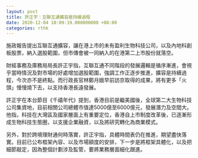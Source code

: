 ```yaml
---
layout: post
title: 許正宇：互聯互通擴容是持續過程
date: 2020-12-04 10:09:19.000000000 +08:00
categories: rthk
---
```


施政報告提出互聯互通擴容，讓在港上市的未有盈利生物科技公司，以及內地科創板股票，納入選股範圍，但市傳會被一同納入的在港第二上市股份就落空。

財經事務及庫務局局長許正宇指，互聯互通不同階段的發展邏輯是循序漸進，會視乎當時情況及對市場的好處增加選股範圍，強調工作正逐步推進，擴容是持續過程，今次亦不是終點。而行政長官林鄭月娥早前訪京取得的成果，將有更多「火頭」慢慢燒下去，以支持香港長遠發展。

許正宇在本台節目《千禧年代》提到，香港目前是繼美國後，全球第二大生物科技公司集資地，目前相關公司總體市值達5000億至6000億元，發展潛力及空間大。他指，科技在大灣區及國家層面上有重要定位，香港自上市制度改革後，已逐漸形成生物科技生態圈，以支援企業融資，以及將研究轉化為商業模式。

另外，對於跨境理財通何時落實，許正宇指，具體時間表仍在推進，期望盡快落實。目前已公布框架內容、以及市場額度的安排，下一步是將框架具體化，以及把細節敲定，因為整個計劃涉及監管，要將業務層面細化跟進。
